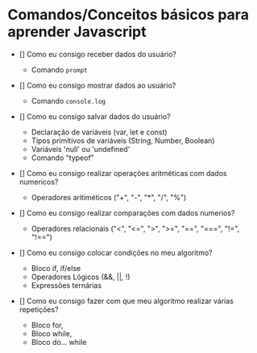 # Comandos/Conceitos básicos para aprender Javascript

- [] Como eu consigo receber dados do usuário?
    * Comando `prompt`

- [] Como eu consigo mostrar dados ao usuário?
    * Comando `console.log`

- [] Como eu consigo salvar dados do usuário?
    * Declaração de variáveis (var, let e const)
    * Tipos primitivos de variáveis (String, Number, Boolean)
    * Variáveis 'null' ou 'undefined'
    * Comando "typeof"

- [] Como eu consigo realizar operações aritméticas com dados numericos?
    * Operadores aritiméticos ("+", "-", "*", "/", "%")

- [] Como eu consigo realizar comparações com dados numerios?
    * Operadores relacionais ("<", "<=", ">", ">=", "==", "===", "!=", "!==")

- [] Como eu consigo colocar condições no meu algoritmo?
    * Bloco if, if/else
    * Operadores Lógicos (&&, ||, !)
    * Expressões ternárias

- [] Como eu consigo fazer com que meu algoritmo realizar várias repetições?
    * Bloco for,
    * Bloco while,
    * Bloco do... while
